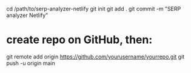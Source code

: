 cd /path/to/serp-analyzer-netlify
git init
git add .
git commit -m "SERP analyzer Netlify"
# create repo on GitHub, then:
git remote add origin https://github.com/yourusername/yourrepo.git
git push -u origin main
